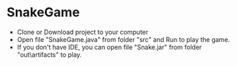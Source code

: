 # SnakeGame
- Clone or Download project to your computer
- Open file "SnakeGame.java" from folder "src" and Run to play the game.
- If you don't have IDE, you can open file "Snake.jar" from folder "out\artifacts" to play.
